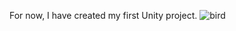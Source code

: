 For now, I have created my first Unity project.
![bird](https://github.com/user-attachments/assets/506cee52-4764-4c29-9266-5a648ce52104)
